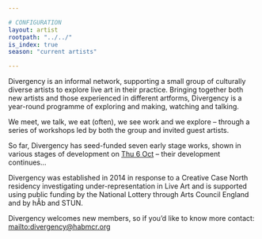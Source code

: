 ```yaml
---

# CONFIGURATION
layout: artist
rootpath: "../../"
is_index: true
season: "current artists"

---
```

Divergency is an informal network, supporting a small group of culturally diverse artists to explore live art in their practice. Bringing together both new artists and those experienced in different artforms, Divergency is a year-round programme of exploring and making, watching and talking.        

We meet, we talk, we eat (often), we see work and we explore – through a series of workshops led by both the group and invited guest artists.        

So far, Divergency has seed-funded seven early stage works, shown in various stages of development on [Thu 6 Oct](/current/event) – their development continues…        

Divergency was established in 2014 in response to a Creative Case North residency investigating under-representation in Live Art and is supported using public funding by the National Lottery through Arts Council England and by hÅb and STUN.        

Divergency welcomes new members, so if you’d like to know more contact: <mailto:divergency@habmcr.org>        
    